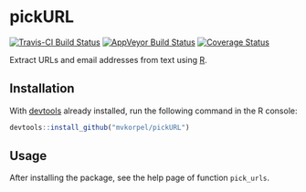 # pickURL

[![Travis-CI Build Status](https://travis-ci.org/mvkorpel/pickURL.svg?branch=master)](https://travis-ci.org/mvkorpel/pickURL)
[![AppVeyor Build Status](https://ci.appveyor.com/api/projects/status/github/mvkorpel/pickURL?branch=master&svg=true)](https://ci.appveyor.com/project/mvkorpel/pickURL)
[![Coverage Status](https://img.shields.io/codecov/c/github/mvkorpel/pickURL/master.svg)](https://codecov.io/github/mvkorpel/pickURL?branch=master)

Extract URLs and email addresses from text using [R](https://www.r-project.org/).

## Installation

With [devtools](https://github.com/hadley/devtools) already installed,
run the following command in the R console:

```R
devtools::install_github("mvkorpel/pickURL")
```

## Usage

After installing the package, see the help page of function `pick_urls`.

